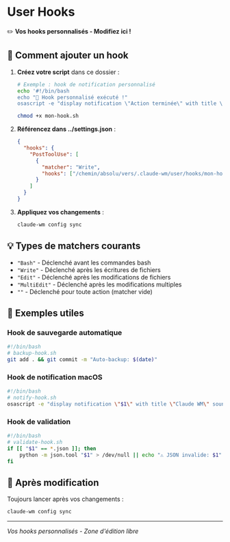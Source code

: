 # User Hooks

✏️ **Vos hooks personnalisés - Modifiez ici !**

## 🎯 Comment ajouter un hook

1. **Créez votre script** dans ce dossier :
   ```bash
   # Exemple : hook de notification personnalisé
   echo '#!/bin/bash
   echo "🎉 Hook personnalisé exécuté !"
   osascript -e "display notification \"Action terminée\" with title \"Claude WM\""' > mon-hook.sh
   
   chmod +x mon-hook.sh
   ```

2. **Référencez dans ../settings.json** :
   ```json
   {
     "hooks": {
       "PostToolUse": [
         {
           "matcher": "Write",
           "hooks": ["/chemin/absolu/vers/.claude-wm/user/hooks/mon-hook.sh"]
         }
       ]
     }
   }
   ```

3. **Appliquez vos changements** :
   ```bash
   claude-wm config sync
   ```

## 💡 Types de matchers courants

- `"Bash"` - Déclenché avant les commandes bash
- `"Write"` - Déclenché après les écritures de fichiers
- `"Edit"` - Déclenché après les modifications de fichiers
- `"MultiEdit"` - Déclenché après les modifications multiples
- `""` - Déclenché pour toute action (matcher vide)

## 📝 Exemples utiles

### Hook de sauvegarde automatique
```bash
#!/bin/bash
# backup-hook.sh
git add . && git commit -m "Auto-backup: $(date)"
```

### Hook de notification macOS
```bash
#!/bin/bash
# notify-hook.sh
osascript -e "display notification \"$1\" with title \"Claude WM\" sound name \"Glass\""
```

### Hook de validation
```bash
#!/bin/bash
# validate-hook.sh
if [[ "$1" == *.json ]]; then
    python -m json.tool "$1" > /dev/null || echo "⚠️ JSON invalide: $1"
fi
```

## 🔄 Après modification

Toujours lancer après vos changements :
```bash
claude-wm config sync
```

---

*Vos hooks personnalisés - Zone d'édition libre*